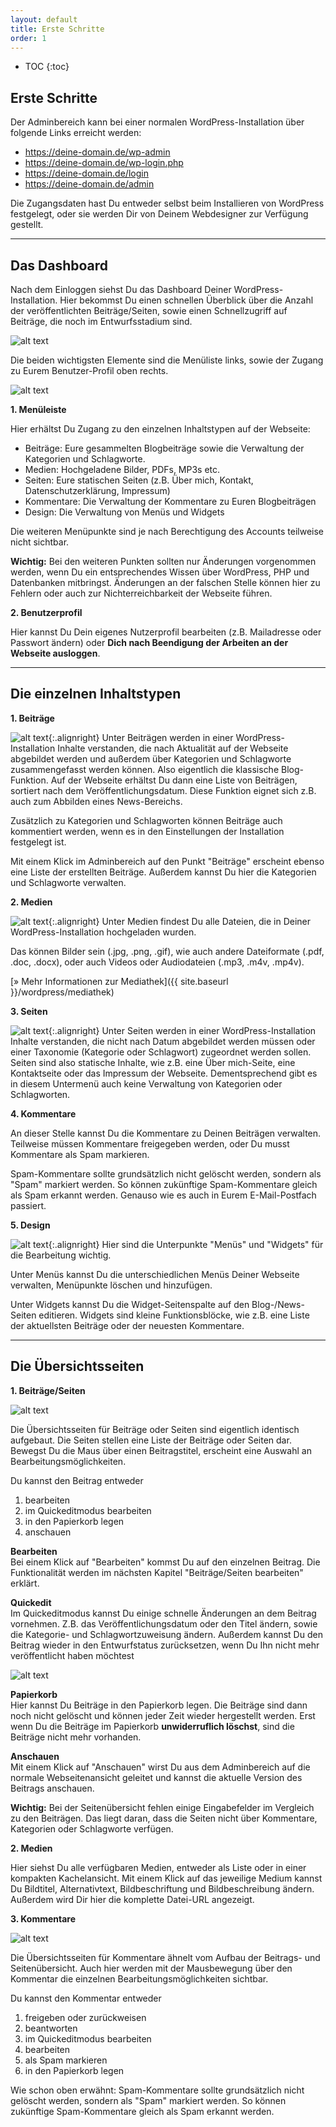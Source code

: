 ```yaml
---
layout: default
title: Erste Schritte
order: 1
---
```


* TOC
{:toc}

## Erste Schritte

Der Adminbereich kann bei einer normalen WordPress-Installation über folgende Links erreicht werden:

* https://deine-domain.de/wp-admin
* https://deine-domain.de/wp-login.php
* https://deine-domain.de/login
* https://deine-domain.de/admin

Die Zugangsdaten hast Du entweder selbst beim Installieren von WordPress festgelegt, oder sie werden Dir von Deinem Webdesigner zur Verfügung gestellt.

---

## Das Dashboard

Nach dem Einloggen siehst Du das Dashboard Deiner WordPress-Installation. Hier bekommst Du einen schnellen Überblick über die Anzahl der veröffentlichten Beiträge/Seiten, sowie einen Schnellzugriff auf Beiträge, die noch im Entwurfsstadium sind.

![alt text](dashboard-screen.jpg "Screen des WordPress-Dashboards")

Die beiden wichtigsten Elemente sind die Menüliste links, sowie der Zugang zu Eurem Benutzer-Profil oben rechts.

![alt text](dashboard-screen-marked.jpg "Screen des WordPress-Dashboards mit Auszeichnungen für Menüleiste und Benutzerprofil")

**1. Menüleiste**

Hier erhältst Du Zugang zu den einzelnen Inhaltstypen auf der Webseite:

* Beiträge: Eure gesammelten Blogbeiträge sowie die Verwaltung der Kategorien und Schlagworte.
* Medien: Hochgeladene Bilder, PDFs, MP3s etc.
* Seiten: Eure statischen Seiten (z.B. Über mich, Kontakt, Datenschutzerklärung, Impressum)
* Kommentare: Die Verwaltung der Kommentare zu Euren Blogbeiträgen
* Design: Die Verwaltung von Menüs und Widgets


Die weiteren Menüpunkte sind je nach Berechtigung des Accounts teilweise nicht sichtbar.

<div class="box">
<strong>Wichtig:</strong> Bei den weiteren Punkten sollten nur Änderungen vorgenommen werden, wenn Du ein entsprechendes Wissen über WordPress, PHP und Datenbanken mitbringst. Änderungen an der falschen Stelle können hier zu Fehlern oder auch zur Nichterreichbarkeit der Webseite führen.
</div>

**2. Benutzerprofil**

Hier kannst Du Dein eigenes Nutzerprofil bearbeiten (z.B. Mailadresse oder Passwort ändern) oder **Dich nach Beendigung der Arbeiten an der Webseite ausloggen**.

---

## Die einzelnen Inhaltstypen

**1. Beiträge**

![alt text](posts-menu.jpg "Screen des Beiträge-Menüs"){:.alignright}
Unter Beiträgen werden in einer WordPress-Installation Inhalte verstanden, die nach Aktualität auf der Webseite abgebildet werden und außerdem über Kategorien und Schlagworte zusammengefasst werden können. Also eigentlich die klassische Blog-Funktion. Auf der Webseite erhältst Du dann eine Liste von Beiträgen, sortiert nach dem Veröffentlichungsdatum. Diese Funktion eignet sich z.B. auch zum Abbilden eines News-Bereichs.

Zusätzlich zu Kategorien und Schlagworten können Beiträge auch kommentiert werden, wenn es in den Einstellungen der Installation festgelegt ist.

Mit einem Klick im Adminbereich auf den Punkt "Beiträge" erscheint ebenso eine Liste der erstellten Beiträge. Außerdem kannst Du hier die Kategorien und Schlagworte verwalten.

**2. Medien**

![alt text](media-menu.jpg "Screen des Medien-Menüs"){:.alignright}
Unter Medien findest Du alle Dateien, die in Deiner WordPress-Installation hochgeladen wurden.

Das können Bilder sein (.jpg, .png, .gif), wie auch andere Dateiformate (.pdf, .doc, .docx), oder auch Videos oder Audiodateien (.mp3, .m4v, .mp4v).

[» Mehr Informationen zur Mediathek]({{ site.baseurl }}/wordpress/mediathek)

**3. Seiten**

![alt text](pages-menu.jpg "Screen des Seiten-Menüs"){:.alignright}
Unter Seiten werden in einer WordPress-Installation Inhalte verstanden, die nicht nach Datum abgebildet werden müssen oder einer Taxonomie (Kategorie oder Schlagwort) zugeordnet werden sollen. Seiten sind also statische Inhalte, wie z.B. eine Über mich-Seite, eine Kontaktseite oder das Impressum der Webseite. Dementsprechend gibt es in diesem Untermenü auch keine Verwaltung von Kategorien oder Schlagworten.

**4. Kommentare**

An dieser Stelle kannst Du die Kommentare zu Deinen Beiträgen verwalten. Teilweise müssen Kommentare freigegeben werden, oder Du musst Kommentare als Spam markieren.

Spam-Kommentare sollte grundsätzlich nicht gelöscht werden, sondern als "Spam" markiert werden. So können zukünftige Spam-Kommentare gleich als Spam erkannt werden. Genauso wie es auch in Eurem E-Mail-Postfach passiert.

**5. Design**

![alt text](design-menu.jpg "Screen des Design-Menüs"){:.alignright}
Hier sind die Unterpunkte "Menüs" und "Widgets" für die Bearbeitung wichtig.

Unter Menüs kannst Du die unterschiedlichen Menüs Deiner Webseite verwalten, Menüpunkte löschen und hinzufügen.

Unter Widgets kannst Du die Widget-Seitenspalte auf den Blog-/News-Seiten editieren. Widgets sind kleine Funktionsblöcke, wie z.B. eine Liste der aktuellsten Beiträge oder der neuesten Kommentare.

---

## Die Übersichtsseiten

**1. Beiträge/Seiten**

![alt text](posts-overview.jpg "Screen der Beitragsübersicht")

Die Übersichtsseiten für Beiträge oder Seiten sind eigentlich identisch aufgebaut. Die Seiten stellen eine Liste der Beiträge oder Seiten dar. Bewegst Du die Maus über einen Beitragstitel, erscheint eine Auswahl an Bearbeitungsmöglichkeiten.

Du kannst den Beitrag entweder

1. bearbeiten
2. im Quickeditmodus bearbeiten
3. in den Papierkorb legen
4. anschauen

**Bearbeiten**<br />
Bei einem Klick auf "Bearbeiten" kommst Du auf den einzelnen Beitrag. Die Funktionalität werden im nächsten Kapitel "Beiträge/Seiten bearbeiten" erklärt.

**Quickedit**<br />
Im Quickeditmodus kannst Du einige schnelle Änderungen an dem Beitrag vornehmen. Z.B. das Veröffentlichungsdatum oder den Titel ändern, sowie die Kategorie- und Schlagwortzuweisung ändern. Außerdem kannst Du den Beitrag wieder in den Entwurfstatus zurücksetzen, wenn Du Ihn nicht mehr veröffentlicht haben möchtest

![alt text](posts-overview-quickedit.jpg "Screen der Beitragsübersicht mit Quickedit")

**Papierkorb**<br />
Hier kannst Du Beiträge in den Papierkorb legen. Die Beiträge sind dann noch nicht gelöscht und können jeder Zeit wieder hergestellt werden.
Erst wenn Du die Beiträge im Papierkorb **unwiderruflich löschst**, sind die Beiträge nicht mehr vorhanden.

**Anschauen**<br />
Mit einem Klick auf "Anschauen" wirst Du aus dem Adminbereich auf die normale Webseitenansicht geleitet und kannst die aktuelle Version des Beitrags anschauen.

<div class="box">
<strong>Wichtig:</strong> Bei der Seitenübersicht fehlen einige Eingabefelder im Vergleich zu den Beiträgen. Das liegt daran, dass die Seiten nicht über Kommentare, Kategorien oder Schlagworte verfügen.
</div>

**2. Medien**

Hier siehst Du alle verfügbaren Medien, entweder als Liste oder in einer kompakten Kachelansicht. Mit einem Klick auf das jeweilige Medium kannst Du Bildtitel, Alternativtext, Bildbeschriftung und Bildbeschreibung ändern. Außerdem wird Dir hier die komplette Datei-URL angezeigt.

**3. Kommentare**

![alt text](comments-overview.jpg "Screen der Kommentarübersicht")

Die Übersichtsseiten für Kommentare ähnelt vom Aufbau der Beitrags- und Seitenübersicht. Auch hier werden mit der Mausbewegung über den Kommentar die einzelnen Bearbeitungsmöglichkeiten sichtbar.

Du kannst den Kommentar entweder

1. freigeben oder zurückweisen
2. beantworten
3. im Quickeditmodus bearbeiten
4. bearbeiten
5. als Spam markieren
6. in den Papierkorb legen

Wie schon oben erwähnt: Spam-Kommentare sollte grundsätzlich nicht gelöscht werden, sondern als "Spam" markiert werden. So können zukünftige Spam-Kommentare gleich als Spam erkannt werden.
